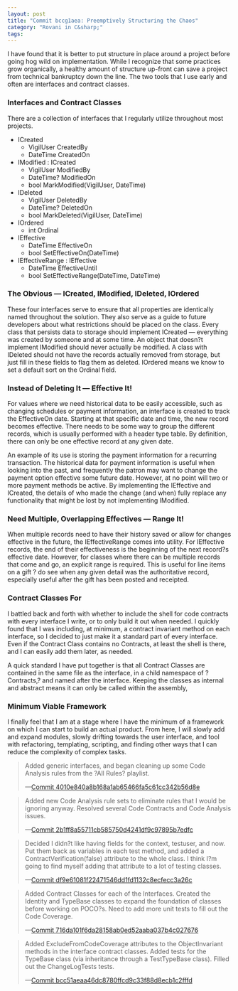 ```yaml
---
layout: post
title: "Commit bccg1aea: Preemptively Structuring the Chaos"
category: "Rovani in C&sharp;"
tags:
---
```


I have found that it is better to put structure in place around a project before going hog wild on implementation. While I recognize that some practices grow organically, a healthy amount of structure up-front can save a project from technical bankruptcy down the line. The two tools that I use early and often are interfaces and contract classes.

### Interfaces and Contract Classes

There are a collection of interfaces that I regularly utilize throughout most projects.

- ICreated
  - VigilUser CreatedBy
  - DateTime CreatedOn
- IModified : ICreated
  - VigilUser ModifiedBy
  - DateTime? ModifiedOn
  - bool MarkModified(VigilUser, DateTime)
- IDeleted
  - VigilUser DeletedBy
  - DateTime? DeletedOn
  - bool MarkDeleted(VigilUser, DateTime)
- IOrdered
  - int Ordinal
- IEffective
  - DateTime EffectiveOn
  - bool SetEffectiveOn(DateTime)
- IEffectiveRange : IEffective
  - DateTime EffectiveUntil
  - bool SetEffectiveRange(DateTime, DateTime)

### The Obvious &mdash; ICreated, IModified, IDeleted, IOrdered

These four interfaces serve to ensure that all properties are identically named throughout the solution. They also serve as a guide to future developers about what restrictions should be placed on the class. Every class that persists data to storage should implement ICreated &mdash; everything was created by someone and at some time.  An object that doesn?t implement IModified should never actually be modified. A class with IDeleted should not have the records actually removed from storage, but just fill in these fields to flag them as deleted. IOrdered means we know to set a default sort on the Ordinal field.

### Instead of Deleting It &mdash; Effective It!

For values where we need historical data to be easily accessible, such as changing schedules or payment information, an interface is created to track the EffectiveOn date. Starting at that specific date and time, the new record becomes effective. There needs to be some way to group the different records, which is usually performed with a header type table. By definition, there can only be one effective record at any given date.

An example of its use is storing the payment information for a recurring transaction. The historical data for payment information is useful when looking into the past, and frequently the patron may want to change the payment option effective some future date. However, at no point will two or more payment methods be active. By implementing the IEffective and ICreated, the details of who made the change (and when) fully replace any functionality that might be lost by not implementing IModified.

### Need Multiple, Overlapping Effectives &mdash; Range It!

When multiple records need to have their history saved or allow for changes effective in the future, the IEffectiveRange comes into utility. For IEffective records, the end of their effectiveness is the beginning of the next record?s effective date. However, for classes where there can be multiple records that come and go, an explicit range is required. This is useful for line items on a gift ? do see when any given detail was the authoritative record, especially useful after the gift has been posted and receipted.

### Contract Classes For

I battled back and forth with whether to include the shell for code contracts with every interface I write, or to only build it out when needed. I quickly found that I was including, at minimum, a contract invariant method on each interface, so I decided to just make it a standard part of every interface. Even if the Contract Class contains no Contracts, at least the shell is there, and I can easily add them later, as needed.

A quick standard I have put together is that all Contract Classes are contained in the same file as the interface, in a child namespace of ?Contracts,? and named after the interface. Keeping the classes as internal and abstract means it can only be called within the assembly,

### Minimum Viable Framework

I finally feel that I am at a stage where I have the minimum of a framework on which I can start to build an actual product. From here, I will slowly add and expand modules, slowly drifting towards the user interface, and tool with refactoring, templating, scripting, and finding other ways that I can reduce the complexity of complex tasks.

> Added generic interfaces, and began cleaning up some Code Analysis rules from the ?All Rules? playlist.
>  
> &mdash;[Commit 4010e840a8b168a1ab65466fa5c61cc342b56d8e]()

> Added new Code Analysis rule sets to eliminate rules that I would be ignoring anyway.
> Resolved several Code Contracts and Code Analysis issues.
>  
> &mdash;[Commit 2b1ff8a55711cb585750d4241df9c97895b7edfc]()

> Decided I didn?t like having fields for the context, testuser, and now. Put them back as variables in each test method, and added a ContractVerification(false) attribute to the whole class. I think I?m going to find myself adding that attribute to a lot of testing classes.
>  
> &mdash;[Commit df9e61081f22471546dd1fd1132c8ecfecc3a26c]()

> Added Contract Classes for each of the Interfaces.
> Created the Identity and TypeBase classes to expand the foundation of classes before working on POCO?s.
> Need to add more unit tests to fill out the Code Coverage.
>  
> &mdash;[Commit 716da101f6da28158ab0ed52aaba037b4c027676]()

> Added ExcludeFromCodeCoverage attributes to the ObjectInvariant methods in the interface contract classes.
> Added tests for the TypeBase class (via inheritance through a TestTypeBase class).
> Filled out the ChangeLogTests tests.
>  
> &mdash;[Commit bcc51aeaa46dc8780ffcd9c33f88d8ecb1c2fffd]()

